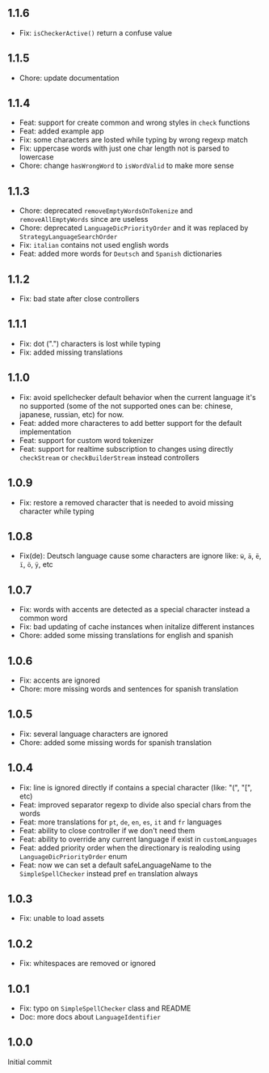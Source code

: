 ## 1.1.6

* Fix: `isCheckerActive()` return a confuse value

## 1.1.5

* Chore: update documentation 

## 1.1.4

* Feat: support for create common and wrong styles in `check` functions 
* Feat: added example app
* Fix: some characters are losted while typing by wrong regexp match
* Fix: uppercase words with just one char length not is parsed to lowercase
* Chore: change `hasWrongWord` to `isWordValid` to make more sense

## 1.1.3

* Chore: deprecated `removeEmptyWordsOnTokenize` and `removeAllEmptyWords` since are useless
* Chore: deprecated `LanguageDicPriorityOrder` and it was replaced by `StrategyLanguageSearchOrder` 
* Fix: `italian` contains not used english words
* Feat: added more words for `Deutsch` and `Spanish` dictionaries

## 1.1.2

* Fix: bad state after close controllers

## 1.1.1

* Fix: dot (".") characters is lost while typing
* Fix: added missing translations

## 1.1.0

* Fix: avoid spellchecker default behavior when the current language it's no supported (some of the not supported ones can be: chinese, japanese, russian, etc) for now. 
* Feat: added more characteres to add better support for the default implementation 
* Feat: support for custom word tokenizer
* Feat: support for realtime subscription to changes using directly `checkStream` or `checkBuilderStream` instead controllers

## 1.0.9 

* Fix: restore a removed character that is needed to avoid missing character while typing

## 1.0.8

* Fix(de): Deutsch language cause some characters are ignore like: `ẅ`, `ä`, `ë`, `ï`, `ö`, `ÿ`, etc

## 1.0.7

* Fix: words with accents are detected as a special character instead a common word
* Fix: bad updating of cache instances when initalize different instances
* Chore: added some missing translations for english and spanish

## 1.0.6

* Fix: accents are ignored
* Chore: more missing words and sentences for spanish translation

## 1.0.5

* Fix: several language characters are ignored
* Chore: added some missing words for spanish translation

## 1.0.4

* Fix: line is ignored directly if contains a special character (like: "(", "[", etc)
* Feat: improved separator regexp to divide also special chars from the words
* Feat: more translations for `pt`, `de`, `en`, `es`, `it` and `fr` languages
* Feat: ability to close controller if we don't need them
* Feat: ability to override any current language if exist in `customLanguages`
* Feat: added priority order when the directionary is realoding using `LanguageDicPriorityOrder` enum 
* Feat: now we can set a default safeLanguageName to the `SimpleSpellChecker` instead pref `en` translation always

## 1.0.3

* Fix: unable to load assets

## 1.0.2

* Fix: whitespaces are removed or ignored

## 1.0.1

* Fix: typo on `SimpleSpellChecker` class and README 
* Doc: more docs about `LanguageIdentifier` 

## 1.0.0

Initial commit
